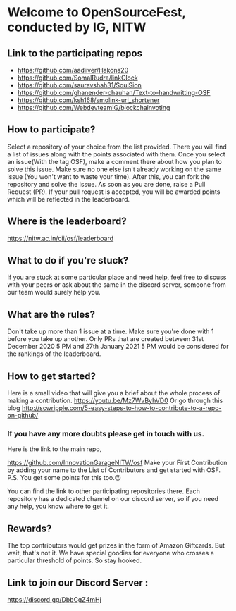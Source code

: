 # Welcome to OpenSourceFest, conducted by IG, NITW

## Link to the participating repos
  - https://github.com/aadiiver/Hakons20
  - https://github.com/SomalRudra/linkClock 
  - https://github.com/sauravshah31/SoulSion 
  - https://github.com/ghanender-chauhan/Text-to-handwritting-OSF  
  - https://github.com/ksh168/smolink-url_shortener
  - https://github.com/WebdevteamIG/blockchainvoting

## How to participate?
Select a repository of your choice from the list provided. There you will find a list of issues along with the points associated with them. Once you select an issue(With the tag OSF), make a comment there about how you plan to solve this issue. Make sure no one else isn't already working on the same issue (You won't want to waste your time). After this, you can fork the repository and solve the issue. As soon as you are done, raise a Pull Request (PR). If your pull request is accepted,  you will be awarded points which will be reflected in the leaderboard.

## Where is the leaderboard?
https://nitw.ac.in/cii/osf/leaderboard

## What to do if you're stuck?
If you are stuck at some particular place and need help, feel free to discuss with your peers or ask about the same in the discord server, someone from our team would surely help you.

## What are the rules?
Don't take up more than 1 issue at a time. Make sure you're done with 1 before you take up another.
Only PRs that are created between 31st December 2020 5 PM and 27th January 2021 5 PM would be considered for the rankings of the leaderboard.

## How to get started?
Here is a small video that will give you a brief about the whole process of making a contribution.
https://youtu.be/Mz7WvByhVD0
Or go through this blog
http://scwripple.com/5-easy-steps-to-how-to-contribute-to-a-repo-on-github/

### If you have any more doubts please get in touch with us.
Here is the link to the main repo, 

https://github.com/InnovationGarageNITW/osf
Make your First Contribution by adding your name to the List of Contributors and get started with OSF. 
P.S. You get some points for this too.😉

You can find the link to other participating repositories there.
Each repository has a dedicated channel on our discord server, so if you need any help, you know where to get it.


## Rewards?
The top contributors would get prizes in the form of Amazon Giftcards.
But wait, that's not it. We have special goodies for everyone who crosses a particular threshold of points. So stay hooked.

## Link to join our Discord Server :
https://discord.gg/DbbCgZ4mHj
